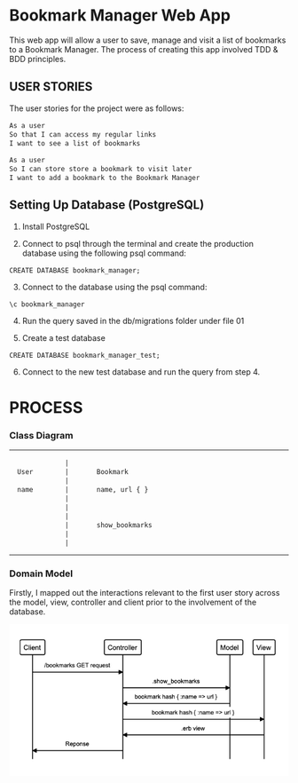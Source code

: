 # Bookmark Manager Web App

This web app will allow a user to save, manage and visit a list of bookmarks to a Bookmark Manager. The process of creating this app involved TDD & BDD principles.

## USER STORIES
The user stories for the project were as follows:

```
As a user
So that I can access my regular links
I want to see a list of bookmarks
```

```
As a user
So I can store store a bookmark to visit later
I want to add a bookmark to the Bookmark Manager
```
## Setting Up Database (PostgreSQL)

1. Install PostgreSQL

2. Connect to psql through the terminal and create the production database using the following psql command:
```
CREATE DATABASE bookmark_manager;
```
3. Connect to the database using the psql command:
```
\c bookmark_manager
```

4. Run the query saved in the db/migrations folder under file 01

5. Create a test database
```
CREATE DATABASE bookmark_manager_test;
```
6. Connect to the new test database and run the query from step 4.

# PROCESS

### Class Diagram
_____________________________________________
                  |
      User        |       Bookmark
                  |   
      name        |       name, url { }
                  |
                  |
                  |
                  |       show_bookmarks
                  |
                  |
_____________________________________________

### Domain Model

Firstly, I mapped out the interactions relevant to the first user story across the model, view, controller and client prior to the involvement of the database. 

![alt text](public/domain_model.png "User Story Domain Model")